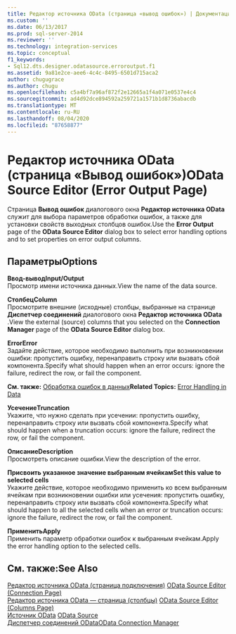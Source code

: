 ```yaml
---
title: Редактор источника OData (страница «вывод ошибок») | Документация Майкрософт
ms.custom: ''
ms.date: 06/13/2017
ms.prod: sql-server-2014
ms.reviewer: ''
ms.technology: integration-services
ms.topic: conceptual
f1_keywords:
- Sql12.dts.designer.odatasource.erroroutput.f1
ms.assetid: 9a81e2ce-aee6-4c4c-8495-6501d715aca2
author: chugugrace
ms.author: chugu
ms.openlocfilehash: c5a4bf7a96af872f2e12665a1f4a071e0537e4c4
ms.sourcegitcommit: ad4d92dce894592a259721a1571b1d8736abacdb
ms.translationtype: MT
ms.contentlocale: ru-RU
ms.lasthandoff: 08/04/2020
ms.locfileid: "87658877"
---
```

# <a name="odata-source-editor-error-output-page"></a><span data-ttu-id="bf4a9-102">Редактор источника OData (страница «Вывод ошибок»)</span><span class="sxs-lookup"><span data-stu-id="bf4a9-102">OData Source Editor (Error Output Page)</span></span>
  <span data-ttu-id="bf4a9-103">Страница **Вывод ошибок** диалогового окна **Редактор источника OData** служит для выбора параметров обработки ошибок, а также для установки свойств выходных столбцов ошибок.</span><span class="sxs-lookup"><span data-stu-id="bf4a9-103">Use the **Error Output** page of the **OData Source Editor** dialog box to select error handling options and to set properties on error output columns.</span></span>  
  
## <a name="options"></a><span data-ttu-id="bf4a9-104">Параметры</span><span class="sxs-lookup"><span data-stu-id="bf4a9-104">Options</span></span>  
 <span data-ttu-id="bf4a9-105">**Ввод-вывод**</span><span class="sxs-lookup"><span data-stu-id="bf4a9-105">**Input/Output**</span></span>  
 <span data-ttu-id="bf4a9-106">Просмотр имени источника данных.</span><span class="sxs-lookup"><span data-stu-id="bf4a9-106">View the name of the data source.</span></span>  
  
 <span data-ttu-id="bf4a9-107">**Столбец**</span><span class="sxs-lookup"><span data-stu-id="bf4a9-107">**Column**</span></span>  
 <span data-ttu-id="bf4a9-108">Просмотрите внешние (исходные) столбцы, выбранные на странице **Диспетчер соединений** диалогового окна **Редактор источника OData** .</span><span class="sxs-lookup"><span data-stu-id="bf4a9-108">View the external (source) columns that you selected on the **Connection Manager** page of the **OData Source Editor** dialog box.</span></span>  
  
 <span data-ttu-id="bf4a9-109">**Error**</span><span class="sxs-lookup"><span data-stu-id="bf4a9-109">**Error**</span></span>  
 <span data-ttu-id="bf4a9-110">Задайте действие, которое необходимо выполнить при возникновении ошибки: пропустить ошибку, перенаправить строку или вызвать сбой компонента.</span><span class="sxs-lookup"><span data-stu-id="bf4a9-110">Specify what should happen when an error occurs: ignore the failure, redirect the row, or fail the component.</span></span>  
  
 <span data-ttu-id="bf4a9-111">**См. также:** [Обработка ошибок в данных](data-flow/error-handling-in-data.md)</span><span class="sxs-lookup"><span data-stu-id="bf4a9-111">**Related Topics:** [Error Handling in Data](data-flow/error-handling-in-data.md)</span></span>  
  
 <span data-ttu-id="bf4a9-112">**Усечение**</span><span class="sxs-lookup"><span data-stu-id="bf4a9-112">**Truncation**</span></span>  
 <span data-ttu-id="bf4a9-113">Укажите, что нужно сделать при усечении: пропустить ошибку, перенаправить строку или вызвать сбой компонента.</span><span class="sxs-lookup"><span data-stu-id="bf4a9-113">Specify what should happen when a truncation occurs: ignore the failure, redirect the row, or fail the component.</span></span>  
  
 <span data-ttu-id="bf4a9-114">**Описание**</span><span class="sxs-lookup"><span data-stu-id="bf4a9-114">**Description**</span></span>  
 <span data-ttu-id="bf4a9-115">Просмотреть описание ошибки.</span><span class="sxs-lookup"><span data-stu-id="bf4a9-115">View the description of the error.</span></span>  
  
 <span data-ttu-id="bf4a9-116">**Присвоить указанное значение выбранным ячейкам**</span><span class="sxs-lookup"><span data-stu-id="bf4a9-116">**Set this value to selected cells**</span></span>  
 <span data-ttu-id="bf4a9-117">Укажите действие, которое необходимо применить ко всем выбранным ячейкам при возникновении ошибки или усечения: пропустить ошибку, перенаправить строку или вызвать сбой компонента.</span><span class="sxs-lookup"><span data-stu-id="bf4a9-117">Specify what should happen to all the selected cells when an error or truncation occurs: ignore the failure, redirect the row, or fail the component.</span></span>  
  
 <span data-ttu-id="bf4a9-118">**Применить**</span><span class="sxs-lookup"><span data-stu-id="bf4a9-118">**Apply**</span></span>  
 <span data-ttu-id="bf4a9-119">Применить параметр обработки ошибок к выбранным ячейкам.</span><span class="sxs-lookup"><span data-stu-id="bf4a9-119">Apply the error handling option to the selected cells.</span></span>  
  
## <a name="see-also"></a><span data-ttu-id="bf4a9-120">См. также:</span><span class="sxs-lookup"><span data-stu-id="bf4a9-120">See Also</span></span>  
 <span data-ttu-id="bf4a9-121">[Редактор источника OData &#40;страница подключения&#41;](../../2014/integration-services/odata-source-editor-connection-page.md) </span><span class="sxs-lookup"><span data-stu-id="bf4a9-121">[OData Source Editor &#40;Connection Page&#41;](../../2014/integration-services/odata-source-editor-connection-page.md) </span></span>  
 <span data-ttu-id="bf4a9-122">[Редактор источника OData — страница &#40;столбцы&#41;](../../2014/integration-services/odata-source-editor-columns-page.md) </span><span class="sxs-lookup"><span data-stu-id="bf4a9-122">[OData Source Editor &#40;Columns Page&#41;](../../2014/integration-services/odata-source-editor-columns-page.md) </span></span>  
 <span data-ttu-id="bf4a9-123">[Источник OData](data-flow/odata-source.md) </span><span class="sxs-lookup"><span data-stu-id="bf4a9-123">[OData Source](data-flow/odata-source.md) </span></span>  
 [<span data-ttu-id="bf4a9-124">Диспетчер соединений OData</span><span class="sxs-lookup"><span data-stu-id="bf4a9-124">OData Connection Manager</span></span>](connection-manager/odata-connection-manager.md)  
  
  
